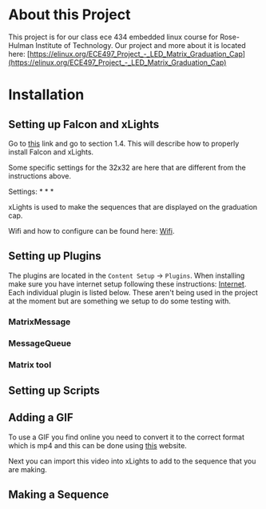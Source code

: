 # About this Project
This project is for our class ece 434 embedded linux course for Rose-Hulman Institute of Technology. Our project and more about it is located here: [https://elinux.org/ECE497_Project_-_LED_Matrix_Graduation_Cap](https://elinux.org/ECE497_Project_-_LED_Matrix_Graduation_Cap)

# Installation

## Setting up Falcon and xLights

Go to [this](https://markayoder.github.io/PRUCookbook/01case/case.html#case_rgb_matrix) link and go to section 1.4. This will describe how to properly install Falcon and xLights.

Some specific settings for the 32x32 are here that are different from the instructions above.

Settings:
* 
* 
* 

xLights is used to make the sequences that are displayed on the graduation cap.

Wifi and how to configure can be found here: [Wifi](https://github.com/ObbyKing/ece434_linux/tree/master/finalProject/Internet).

## Setting up Plugins
The plugins are located in the `Content Setup` -> `Plugins`. When installing make sure you have internet setup following these instructions: [Internet](https://github.com/ObbyKing/ece434_linux/tree/master/finalProject/Internet). Each individual plugin is listed below. These aren't being used in the project at the moment but are something we setup to do some testing with.

### MatrixMessage

### MessageQueue

### Matrix tool

## Setting up Scripts

## Adding a GIF
To use a GIF you find online you need to convert it to the correct format which is mp4 and this can be done using [this](https://ezgif.com/gif-to-mp4) website.

Next you can import this video into xLights to add to the sequence that you are making. 

## Making a Sequence
